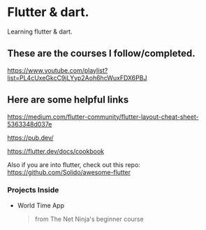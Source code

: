 # Flutter & dart.
Learning flutter &amp; dart.

## These are the courses I follow/completed.

https://www.youtube.com/playlist?list=PL4cUxeGkcC9jLYyp2Aoh6hcWuxFDX6PBJ

## Here are some helpful links

https://medium.com/flutter-community/flutter-layout-cheat-sheet-5363348d037e

https://pub.dev/

https://flutter.dev/docs/cookbook

Also if you are into flutter, check out this repo:
https://github.com/Solido/awesome-flutter


### Projects Inside

* World Time App
  > from The Net Ninja's beginner course
